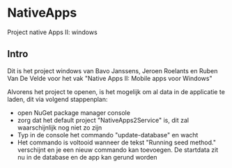 # NativeApps
Project native Apps II: windows

## Intro
Dit is het project windows van Bavo Janssens, Jeroen Roelants en Ruben Van De Velde voor het vak "Native Apps II: Mobile apps voor Windows"

Alvorens het project te openen, is het mogelijk om al data in de applicatie te laden, dit via volgend stappenplan:
- open NuGet package manager console
- zorg dat het default project "NativeApps2Service" is, dit zal waarschijnlijk nog niet zo zijn
- Typ in de console het commando "update-database" en wacht
- Het commando is voltooid wanneer de tekst "Running seed method." verschijnt en je een nieuw commando kan toevoegen. De startdata zit nu in de database en de app kan gerund worden
